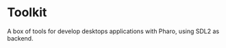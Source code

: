 Toolkit
=======

A box of tools for develop desktops applications with Pharo, using SDL2 as backend. 